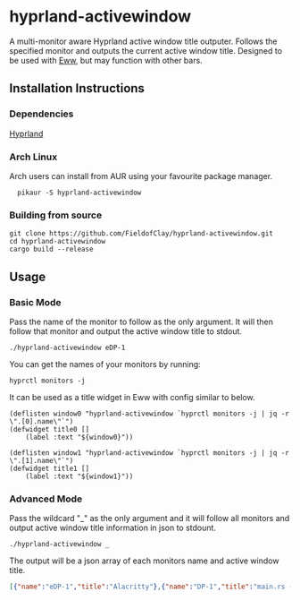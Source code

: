 # hyprland-activewindow
A multi-monitor aware Hyprland active window title outputer. Follows the specified monitor and outputs the current active window title. Designed to be used with [Eww](https://github.com/elkowar/eww), but may function with other bars.

## Installation Instructions
### Dependencies
[Hyprland](https://github.com/hyprwm/Hyprland)
### Arch Linux
Arch users can install from AUR using your favourite package manager.
```
  pikaur -S hyprland-activewindow
```
### Building from source
```
git clone https://github.com/FieldofClay/hyprland-activewindow.git
cd hyprland-activewindow
cargo build --release
```

## Usage
### Basic Mode
Pass the name of the monitor to follow as the only argument. It will then follow that monitor and output the active window title to stdout.
```
./hyprland-activewindow eDP-1
```
You can get the names of your monitors by running:
```
hyprctl monitors -j
```

It can be used as a title widget in Eww with config similar to below.
```yuck
(deflisten window0 "hyprland-activewindow `hyprctl monitors -j | jq -r \".[0].name\"`")
(defwidget title0 []
    (label :text "${window0}"))

(deflisten window1 "hyprland-activewindow `hyprctl monitors -j | jq -r \".[1].name\"`")
(defwidget title1 []
    (label :text "${window1}"))
```

### Advanced Mode
Pass the wildcard "_" as the only argument and it will follow all monitors and output active window title information in json to stdount.
```
./hyprland-activewindow _
```
The output will be a json array of each monitors name and active window title.
```json
[{"name":"eDP-1","title":"Alacritty"},{"name":"DP-1","title":"main.rs - hyprland-activewindow (Workspace) - VSCodium"}]
```

